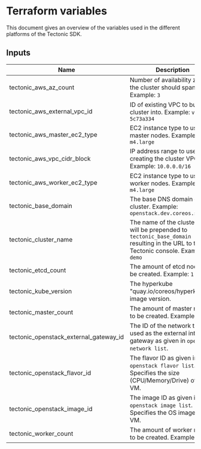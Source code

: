 # Terraform variables
This document gives an overview of the variables used in the different platforms of the Tectonic SDK.

## Inputs

| Name | Description | Default | Required |
|------|-------------|:-----:|:-----:|
| tectonic_aws_az_count | Number of availability zones the cluster should span. Example: `3` | - | yes |
| tectonic_aws_external_vpc_id | ID of existing VPC to build the cluster into. Example: `vpc-5c73a334` | `` | no |
| tectonic_aws_master_ec2_type | EC2 instance type to use for master nodes. Example: `m4.large` | - | yes |
| tectonic_aws_vpc_cidr_block | IP address range to use when creating the cluster VPC. Example: `10.0.0.0/16` | `10.0.0.0/16` | no |
| tectonic_aws_worker_ec2_type | EC2 instance type to use for worker nodes. Example: `m4.large` | - | yes |
| tectonic_base_domain | The base DNS domain of the cluster. Example: `openstack.dev.coreos.systems` | - | yes |
| tectonic_cluster_name | The name of the cluster. This will be prepended to `tectonic_base_domain` resulting in the URL to the Tectonic console. Example: `demo` | - | yes |
| tectonic_etcd_count | The amount of etcd nodes to be created. Example: `1` | - | yes |
| tectonic_kube_version | The hyperkube "quay.io/coreos/hyperkube" image version. | - | yes |
| tectonic_master_count | The amount of master nodes to be created. Example: `1` | - | yes |
| tectonic_openstack_external_gateway_id | The ID of the network to be used as the external internet gateway as given in `openstack network list`. | `6d6357ac-0f70-4afa-8bd7-c274cc4ea235` | no |
| tectonic_openstack_flavor_id | The flavor ID as given in `openstack flavor list`. Specifies the size (CPU/Memory/Drive) of the VM. | `5cf64088-893b-46b5-9bb1-ee020277635d` | no |
| tectonic_openstack_image_id | The image ID as given in `openstack image list`. Specifies the OS image of the VM. | `edd9e119-a2db-4ccd-a205-5290682254e9` | no |
| tectonic_worker_count | The amount of worker nodes to be created. Example: `3` | - | yes |

